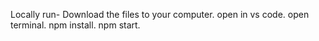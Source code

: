 Locally run-
Download the files to your computer.
open in vs code.
open terminal.
npm install.
npm start.
